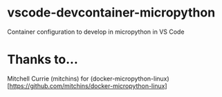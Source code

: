 # vscode-devcontainer-micropython
Container configuration to develop in micropython in VS Code

# Thanks to...
Mitchell Currie (mitchins) for (docker-micropython-linux)[https://github.com/mitchins/docker-micropython-linux]
